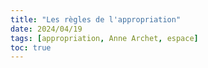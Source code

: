 ```yaml
---
title: "Les règles de l'appropriation"
date: 2024/04/19
tags: [appropriation, Anne Archet, espace]
toc: true
---
```

